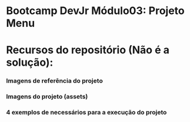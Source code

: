 # Bootcamp DevJr Módulo03: Projeto Menu

# Recursos do repositório (Não é a solução):

### Imagens de referência do projeto
### Imagens do projeto (assets)
### 4 exemplos de necessários para a execução do projeto

